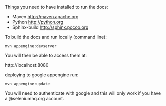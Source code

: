 
Things you need to have installed to run the docs:

* Maven           http://maven.apache.org
* Python          http://python.org
* Sphinx-build    http://sphinx.pocoo.org

To build the docs and run locally (command line):

    mvn appengine:devserver

You will then be able to access them at:

http://localhost:8080

deploying to google appengine run: 

    mvn appengine:update

You will need to authenticate with google and this will only
work if you have a @seleniumhq.org account.
